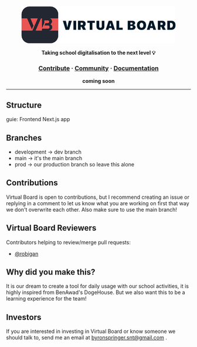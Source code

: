<p align="center">
    <img height=100 src="https://github.com/ByronTech17/virtual-board/blob/development/Virtual-Board-LogoBanner.png"/>
</p>
<p align="center">
  <strong>Taking school digitalisation to the next level 💡</strong>
</p>

<h3 align="center">
  <a href="">Contribute</a>
  <span> · </span>
  <a href="https://discord.gg/XTQKmxyvzP">Community</a>
  <span> · </span>
  <a href="">Documentation</a>
</h3>

<p align="center"><b>coming soon</b></p>

---

## Structure

guie: Frontend Next.js app

## Branches

- development -> dev branch
- main -> it's the main branch
- prod -> our production branch so leave this alone

## Contributions

Virtual Board is open to contributions, but I recommend creating an issue or replying in a comment to let us know what you are working on first that way we don't overwrite each other. Also make sure to use the main branch!

## Virtual Board Reviewers

Contributors helping to review/merge pull requests:

- [@robigan](https://github.com/robigan)

## Why did you make this?

It is our dream to create a tool for daily usage with our school activities, it is highly inspired from BenAwad's DogeHouse. But we also want this to be a learning experience for the team!

## Investors

If you are interested in investing in Virtual Board or know someone we should talk to, send me an email at byronspringer.snt@gmail.com .
